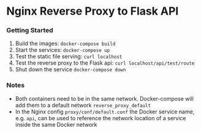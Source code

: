 # Nginx Reverse Proxy to Flask API

### Getting Started

1. Build the images: `docker-compose build`
2. Start the services: `docker-compose up`
3. Test the static file serving: `curl localhost`
4. Test the reverse proxy to the Flask api: `curl localhost/api/test/route`
5. Shut down the service `docker-compose down`

### Notes

- Both containers need to be in the same network. Docker-compose will add them to a default network `reverse_proxy_default`
- In the Nginx config `proxy/conf/default.conf` the Docker service name, e.g. `api`, can be used to reference the network location of a service inside the same Docker network







